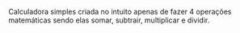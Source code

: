 Calculadora simples criada no intuito apenas de fazer 4 operações matemáticas sendo elas somar, subtrair, multiplicar e dividir.